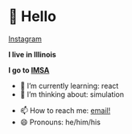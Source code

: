 # 👋 Hello
[Instagram](https://instagram.com/phultquist)

**I live in Illinois**

**I go to [IMSA](https://imsa.edu)**

- 🌱 I’m currently learning: react
- 🤔 I’m thinking about: simulation
<!--- 💬 Ask me about: past projects-->
- 📫 How to reach me: [email!](mailto:patrick.hultquist@icloud.com)
- 😄 Pronouns: he/him/his
